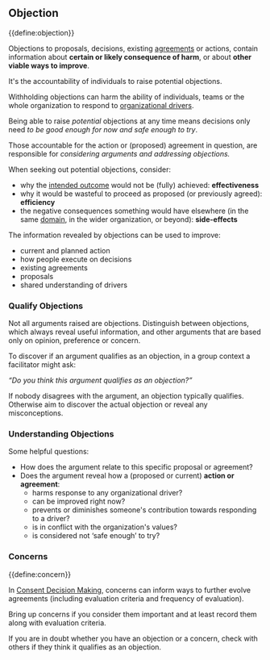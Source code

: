 ## Objection

{{define:objection}}

Objections to proposals, decisions, existing [agreements](glossary:agreement) or actions, contain information about **certain or likely consequence of harm**, or about **other viable ways to improve**.

It's the accountability of individuals to raise potential objections. 

Withholding objections can harm the ability of individuals, teams or
the whole organization to respond to [organizational drivers](glossary:organizational-driver).

Being able to raise *potential* objections at any time means decisions only need *to be good enough for now and safe enough to try*.

Those accountable for the action or (proposed) agreement in question, are responsible for *considering arguments and addressing objections.*

When seeking out potential objections, consider:

- why the [intended outcome](glossary:intended-outcome) would not be (fully) achieved: **effectiveness**
- why it would be wasteful to proceed as proposed (or previously agreed): **efficiency**
- the negative consequences something would have elsewhere (in the same [domain](glossary:domain), in the wider organization, or beyond): **side-effects**

The information revealed by objections can be used to improve:

-   current and planned action
-   how people execute on decisions
-   existing agreements
-   proposals
-   shared understanding of drivers

### Qualify Objections

Not all arguments raised are objections. Distinguish between objections, which always reveal useful information, and other arguments that are based only on opinion, preference or concern.

To discover if an argument qualifies as an objection, in a group context a facilitator might ask:

_“Do you think this argument qualifies as an objection?”_

If nobody disagrees with the argument, an objection typically qualifies.  Otherwise aim to discover the actual objection or reveal any misconceptions.

### Understanding Objections

Some helpful questions:

-   How does the argument relate to this specific proposal or agreement?
-   Does the argument reveal how a (proposed or current) **action or agreement**:
    -   harms response to any organizational driver?
    -   can be improved right now?
    -   prevents or diminishes someone's contribution towards responding to a driver?
    -   is in conflict with the organization's values?
    -   is considered not ‘safe enough’ to try?

### Concerns

{{define:concern}}

In [Consent Decision Making](section:consent-decision-making), concerns can inform ways to further evolve agreements (including evaluation criteria and frequency of evaluation).  

Bring up concerns if you consider them important and at least record them along with evaluation criteria.

If you are in doubt whether you have an objection or a concern, check with others if they think it qualifies as an objection.
